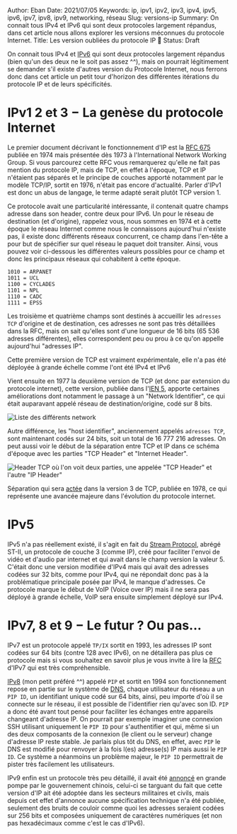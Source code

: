 Author: Eban 
Date: 2021/07/05
Keywords: ip, ipv1, ipv2, ipv3, ipv4, ipv5, ipv6, ipv7, ipv8, ipv9, networking, réseau
Slug: versions-ip
Summary: On connait tous IPv4 et IPv6 qui sont deux protocoles largement répandus, dans cet article nous allons explorer les versions méconnues du protocole Internet.
Title: Les version oubliées du protocole IP 🔎
Status: Draft

On connait tous IPv4 et [IPv6](https://blog.eban.bzh/today-i-learned/ipv6.html) qui sont deux protocoles largement répandus (bien qu'un des deux ne le soit pas assez ^^), mais on pourrait légitimement se demander s'il existe d'autres version du Protocole Internet, nous ferrons donc dans cet article un petit tour d'horizon des différentes itérations du protocole IP et de leurs spécificités.

# IPv1 2 et 3 − La genèse du protocole Internet

Le premier document décrivant le fonctionnement d'IP est la [RFC 675](https://www.rfc-editor.org/rfc/rfc675.html) publiée en 1974 mais présentée dès 1973 à l'International Network Working Group. Si vous parcourez cette RFC vous remarquerez qu'elle ne fait pas mention du protocole IP, mais de TCP, en effet à l'époque, TCP et IP n'étaient pas séparés et le principe de couches apporté notamment par le modèle TCP/IP, sortit en 1976, n'était pas encore d'actualité. Parler d'IPv1 est donc un abus de langage, le terme adapté serait plutôt TCP version 1.

Ce protocole avait une particularité intéressante, il contenait quatre champs adresse dans son header, contre deux pour IPv6. Un pour le réseau de destination (et d'origine), rappelez vous, nous sommes en 1974 et à cette époque le réseau Internet comme nous le connaissons aujourd'hui n'existe pas, il existe donc différents réseaux concurrent, ce champ dans l'en-tête a pour but de spécifier sur quel réseau le paquet doit transiter. Ainsi, vous pouvez voir ci-dessous les différentes valeurs possibles pour ce champ et donc les principaux réseaux qui cohabitent à cette époque.

```
1010 = ARPANET
1011 = UCL
1100 = CYCLADES
1101 = NPL
1110 = CADC
1111 = EPSS
```

Les troisième et quatrième champs sont destinés à accueillir les `adresses TCP` d'origine et de destination, ces adresses ne sont pas très détaillées dans la RFC, mais on sait qu'elles sont d'une longueur de 16 bits (65 536 adresses différentes), elles correspondent peu ou prou à ce qu'on appelle aujourd'hui "adresses IP".

Cette première version de TCP est vraiment expérimentale, elle n'a pas été déployée à grande échelle comme l'ont été IPv4 et IPv6

Vient ensuite en 1977 la deuxième version de TCP (et donc par extension du protocole internet), cette version, publiée dans l'[IEN 5](https://www.rfc-editor.org/in-notes/ien/ien5.pdf), apporte certaines améliorations dont notamment le passage à un "Network Identifier", ce qui était auparavant appelé réseau de destination/origine, codé sur 8 bits.

![Liste des différents network](/static/img/versions-ip/network_list.png)

Autre différence, les "host identifier", anciennement appelés `adresses TCP`, sont maintenant codés sur 24 bits, soit un total de 16 777 216 adresses. On peut aussi voir le début de la séparation entre TCP et IP dans ce schéma d'époque avec les parties "TCP Header" et "Internet Header".

![Header TCP où l'on voit deux parties, une appelée "TCP Header" et l'autre "IP Header"](/static/img/versions-ip/header.png)

Séparation qui sera [actée](https://datatracker.ietf.org/doc/html/rfc760) dans la version 3 de TCP, publiée en 1978, ce qui représente une avancée majeure dans l'évolution du protocole internet.

# IPv5

IPv5 n'a pas réellement existé, il s'agit en fait du [Stream Protocol](https://datatracker.ietf.org/doc/html/rfc1190), abrégé ST-II, un protocole de couche 3 (comme IP), créé pour faciliter l'envoi de vidéo et d'audio par internet et qui avait dans le champ version la valeur 5. C'était donc une version modifiée d'IPv4 mais qui avait des adresses codées sur 32 bits, comme pour IPv4, qui ne répondait donc pas à la problématique principale posée par IPv4, le manque d'adresses. Ce protocole marque le début de VoIP (Voice over IP) mais il ne sera pas déployé à grande échelle, VoIP sera ensuite simplement déployé sur IPv4.

# IPv7, 8 et 9 − Le futur ? Ou pas...

IPv7 est un protocole appelé `TP/IX` sortit en 1993, les adresses IP sont codées sur 64 bits (contre 128 avec IPv6), on ne détaillera pas plus ce protocole mais si vous souhaitez en savoir plus je vous invite à lire la [RFC](https://datatracker.ietf.org/doc/html/rfc1475) d'IPv7 qui est très compréhensible.

[IPv8](https://datatracker.ietf.org/doc/html/rfc1621) (mon petit préféré ^^) appelé `PIP` et sortit en 1994 son fonctionnement repose en partie sur le système de [DNS](https://ilearned.eu.org/les-bases-du-dns.html), chaque utilisateur du réseau a un `PIP ID`, un identifiant unique codé sur 64 bits, ainsi, peu importe d'où il se connecte sur le réseau, il est possible de l'identifier rien qu'avec son ID. `PIP` a donc été avant tout pensé pour faciliter les échanges entre appareils changeant d'adresse IP. On pourrait par exemple imaginer une connexion SSH utilisant uniquement le `PIP ID` pour s'authentifier et qui, même si un des deux composants de la connexion (le client ou le serveur) change d'adresse IP reste stable. Je parlais plus tôt du DNS, en effet, avec `PIP` le DNS est modifié pour renvoyer à la fois l(es) adresse(s) IP mais aussi le `PIP ID`. Ce système a néanmoins un problème majeur, le `PIP ID` permettrait de pister très facilement les utilisateurs.

IPv9 enfin est un protocole très peu détaillé, il avait été [annoncé](http://www.china.org.cn/english/scitech/100279.htm) en grande pompe par le gouvernement chinois, celui-ci se targuant du fait que cette version d'IP ait été adoptée dans les secteurs militaires et civils, mais depuis cet effet d'annonce aucune spécification technique n'a été publiée, seulement des bruits de couloir comme quoi les adresses seraient codées sur 256 bits et composées uniquement de caractères numériques (et non pas hexadécimaux comme c'est le cas d'IPv6).
